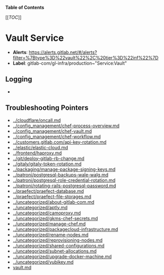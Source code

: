 <!-- MARKER: do not edit this section directly. Edit services/service-catalog.yml then run scripts/generate-docs -->

**Table of Contents**

[[_TOC_]]

#  Vault Service
* **Alerts**: https://alerts.gitlab.net/#/alerts?filter=%7Btype%3D%22vault%22%2C%20tier%3D%22inf%22%7D
* **Label**: gitlab-com/gl-infra/production~"Service:Vault"

## Logging

* []()

## Troubleshooting Pointers

* [../cloudflare/oncall.md](../cloudflare/oncall.md)
* [../config_management/chef-process-overview.md](../config_management/chef-process-overview.md)
* [../config_management/chef-vault.md](../config_management/chef-vault.md)
* [../config_management/chef-workflow.md](../config_management/chef-workflow.md)
* [../customers.gitlab.com/api-key-rotation.md](../customers.gitlab.com/api-key-rotation.md)
* [../elastic/elastic-cloud.md](../elastic/elastic-cloud.md)
* [../frontend/haproxy.md](../frontend/haproxy.md)
* [../git/deploy-gitlab-rb-change.md](../git/deploy-gitlab-rb-change.md)
* [../gitaly/gitaly-token-rotation.md](../gitaly/gitaly-token-rotation.md)
* [../packaging/manage-package-signing-keys.md](../packaging/manage-package-signing-keys.md)
* [../patroni/postgresql-backups-wale-walg.md](../patroni/postgresql-backups-wale-walg.md)
* [../patroni/postgresql-role-credential-rotation.md](../patroni/postgresql-role-credential-rotation.md)
* [../patroni/rotating-rails-postgresql-password.md](../patroni/rotating-rails-postgresql-password.md)
* [../praefect/praefect-database.md](../praefect/praefect-database.md)
* [../praefect/praefect-file-storages.md](../praefect/praefect-file-storages.md)
* [../uncategorized/about-gitlab-com.md](../uncategorized/about-gitlab-com.md)
* [../uncategorized/aptly.md](../uncategorized/aptly.md)
* [../uncategorized/camoproxy.md](../uncategorized/camoproxy.md)
* [../uncategorized/gkms-chef-secrets.md](../uncategorized/gkms-chef-secrets.md)
* [../uncategorized/manage-chef.md](../uncategorized/manage-chef.md)
* [../uncategorized/packagecloud-infrastructure.md](../uncategorized/packagecloud-infrastructure.md)
* [../uncategorized/rename-nodes.md](../uncategorized/rename-nodes.md)
* [../uncategorized/reprovisioning-nodes.md](../uncategorized/reprovisioning-nodes.md)
* [../uncategorized/shared-configurations.md](../uncategorized/shared-configurations.md)
* [../uncategorized/subnet-allocations.md](../uncategorized/subnet-allocations.md)
* [../uncategorized/upgrade-docker-machine.md](../uncategorized/upgrade-docker-machine.md)
* [../uncategorized/yubikey.md](../uncategorized/yubikey.md)
* [vault.md](vault.md)
<!-- END_MARKER -->


<!-- ## Summary -->

<!-- ## Architecture -->

<!-- ## Performance -->

<!-- ## Scalability -->

<!-- ## Availability -->

<!-- ## Durability -->

<!-- ## Security/Compliance -->

<!-- ## Monitoring/Alerting -->

<!-- ## Links to further Documentation -->
